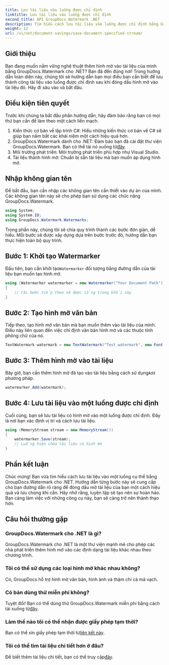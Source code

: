 ```yaml
---
title: Lưu tài liệu vào luồng được chỉ định
linktitle: Lưu tài liệu vào luồng được chỉ định
second_title: API GroupDocs.Watermark .NET
description: Tìm hiểu cách lưu tài liệu vào luồng được chỉ định bằng GroupDocs.Watermark cho .NET với hướng dẫn từng bước này. Hoàn hảo cho các nhà phát triển ở mọi cấp độ.
weight: 12
url: /vi/net/document-savings/save-document-specified-stream/
---
```

## Giới thiệu
Bạn đang muốn nắm vững nghệ thuật thêm hình mờ vào tài liệu của mình bằng GroupDocs.Watermark cho .NET? Bạn đã đến đúng nơi! Trong hướng dẫn toàn diện này, chúng tôi sẽ hướng dẫn bạn mọi điều bạn cần biết để lưu thành công tài liệu vào luồng được chỉ định sau khi đóng dấu hình mờ vào tài liệu đó. Hãy đi sâu vào và bắt đầu.
## Điều kiện tiên quyết
Trước khi chúng ta bắt đầu phần hướng dẫn, hãy đảm bảo rằng bạn có mọi thứ bạn cần để làm theo một cách liền mạch.
1. Kiến thức cơ bản về lập trình C#: Hiểu những kiến thức cơ bản về C# sẽ giúp bạn nắm bắt các khái niệm một cách hiệu quả hơn.
2.  GroupDocs.Watermark dành cho .NET: Đảm bảo bạn đã cài đặt thư viện GroupDocs.Watermark. Bạn có thể tải nó xuống từ[đây](https://releases.groupdocs.com/Watermark/net/).
3. Môi trường phát triển: Môi trường phát triển phù hợp như Visual Studio.
4. Tài liệu thành hình mờ: Chuẩn bị sẵn tài liệu mà bạn muốn áp dụng hình mờ.
## Nhập không gian tên
Để bắt đầu, bạn cần nhập các không gian tên cần thiết vào dự án của mình. Các không gian tên này sẽ cho phép bạn sử dụng các chức năng GroupDocs.Watermark.
```csharp
using System;
using System.IO;
using GroupDocs.Watermark.Watermarks;
```
Trong phần này, chúng tôi sẽ chia quy trình thành các bước đơn giản, dễ hiểu. Mỗi bước sẽ được xây dựng dựa trên bước trước đó, hướng dẫn bạn thực hiện toàn bộ quy trình.
## Bước 1: Khởi tạo Watermarker
 Đầu tiên, bạn cần khởi tạo`Watermarker` đối tượng bằng đường dẫn của tài liệu bạn muốn tạo hình mờ.
```csharp
using (Watermarker watermarker = new Watermarker("Your Document Path"))
{
    // Các bước tiếp theo sẽ được lồng trong khối này
}
```
## Bước 2: Tạo hình mờ văn bản
Tiếp theo, tạo hình mờ văn bản mà bạn muốn thêm vào tài liệu của mình. Điều này liên quan đến việc chỉ định văn bản hình mờ và các thuộc tính phông chữ của nó.
```csharp
TextWatermark watermark = new TextWatermark("Test watermark", new Font("Arial", 12));
```
## Bước 3: Thêm hình mờ vào tài liệu
 Bây giờ, bạn cần thêm hình mờ đã tạo vào tài liệu bằng cách sử dụng`Add` phương pháp.
```csharp
watermarker.Add(watermark);
```
## Bước 4: Lưu tài liệu vào một luồng được chỉ định
Cuối cùng, bạn sẽ lưu tài liệu có hình mờ vào một luồng được chỉ định. Đây là nơi bạn xác định vị trí và cách lưu tài liệu.
```csharp
using (MemoryStream stream = new MemoryStream())
{
    watermarker.Save(stream);
    // Luồng hiện chứa tài liệu có hình mờ
}
```
## Phần kết luận
Chúc mừng! Bạn vừa tìm hiểu cách lưu tài liệu vào một luồng cụ thể bằng GroupDocs.Watermark cho .NET. Hướng dẫn từng bước này sẽ cung cấp cho bạn đường dẫn rõ ràng để đóng dấu mờ tài liệu của bạn một cách hiệu quả và lưu chúng khi cần. Hãy nhớ rằng, luyện tập sẽ tạo nên sự hoàn hảo. Bạn càng làm việc với những công cụ này, bạn sẽ càng trở nên thành thạo hơn.
## Câu hỏi thường gặp
### GroupDocs.Watermark cho .NET là gì?
GroupDocs.Watermark cho .NET là một thư viện mạnh mẽ cho phép các nhà phát triển thêm hình mờ vào các định dạng tài liệu khác nhau theo chương trình.
### Tôi có thể sử dụng các loại hình mờ khác nhau không?
Có, GroupDocs hỗ trợ hình mờ văn bản, hình ảnh và thậm chí cả mã vạch.
### Có bản dùng thử miễn phí không?
 Tuyệt đối! Bạn có thể dùng thử GroupDocs.Watermark miễn phí bằng cách tải xuống từ[đây](https://releases.groupdocs.com/).
### Làm thế nào tôi có thể nhận được giấy phép tạm thời?
 Bạn có thể xin giấy phép tạm thời từ[liên kết này](https://purchase.groupdocs.com/temporary-license/).
### Tôi có thể tìm tài liệu chi tiết hơn ở đâu?
 Để biết thêm tài liệu chi tiết, bạn có thể truy cập[đây](https://tutorials.groupdocs.com/Watermark/net/).